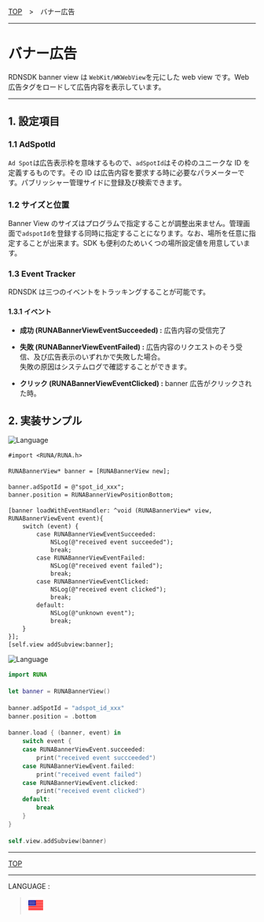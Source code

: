 [TOP](../#top)　>　バナー広告

---

# バナー広告

RDNSDK banner view は `WebKit/WKWebView`を元にした web view です。Web 広告タグをロードして広告内容を表示しています。

---

## 1. 設定項目

### 1.1 AdSpotId

`Ad Spot`は広告表示枠を意味するもので、`adSpotId`はその枠のユニークな ID を定義するものです。その ID は広告内容を要求する時に必要なパラメーターです。パブリッシャー管理サイドに登録及び検索できます。

### 1.2 サイズと位置

Banner View のサイズはプログラムで指定することが調整出来ません。管理画面で`adspotId`を登録する同時に指定することになります。なお、場所を任意に指定することが出来ます。SDK も便利のためいくつの場所設定値を用意しています。

### 1.3 Event Tracker

RDNSDK は三つのイベントをトラッキングすることが可能です。

#### 1.3.1 イベント

- **成功 (RUNABannerViewEventSucceeded) :**
  広告内容の受信完了

- **失敗 (RUNABannerViewEventFailed) :**
  広告内容のリクエストのそう受信、及び広告表示のいずれかで失敗した場合。<br>失敗の原因はシステムログで確認することができます。

- **クリック (RUNABannerViewEventClicked) :**
  banner 広告がクリックされた時。

## 2. 実装サンプル

![Language](http://img.shields.io/badge/language-ObjctiveC-red.svg?style=flat)

```objc
#import <RUNA/RUNA.h>

RUNABannerView* banner = [RUNABannerView new];

banner.adSpotId = @"spot_id_xxx";
banner.position = RUNABannerViewPositionBottom;

[banner loadWithEventHandler: ^void (RUNABannerView* view, RUNABannerViewEvent event){
    switch (event) {
        case RUNABannerViewEventSucceeded:
            NSLog(@"received event succeeded");
            break;
        case RUNABannerViewEventFailed:
            NSLog(@"received event failed");
            break;
        case RUNABannerViewEventClicked:
            NSLog(@"received event clicked");
            break;
        default:
            NSLog(@"unknown event");
            break;
    }
}];
[self.view addSubview:banner];
```

![Language](http://img.shields.io/badge/language-Swift-red.svg?style=flat)

```swift
import RUNA

let banner = RUNABannerView()

banner.adSpotId = "adspot_id_xxx"
banner.position = .bottom

banner.load { (banner, event) in
    switch event {
    case RUNABannerViewEvent.succeeded:
        print("received event succceeded")
    case RUNABannerViewEvent.failed:
        print("received event failed")
    case RUNABannerViewEvent.clicked:
        print("received event clicked")
    default:
        break
    }
}

self.view.addSubview(banner)
```

---

[TOP](../#top)

---

LANGUAGE :

> [![en](/doc/lang/en.png)](/doc/bannerads/README.md)
